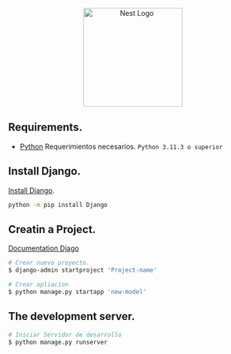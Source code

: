 <p align="center">
  <a href="https://www.djangoproject.com" target="blank"><img src="https://icon-library.com/images/django-icon/django-icon-0.jpg" width="200" alt="Nest Logo" /></a>
</p>

## Requirements.

* [Python](https://www.python.org) Requerimientos necesarios.
```Python 3.11.3 o superior```

## Install Django.
[Install Django](https://docs.djangoproject.com/en/4.2/topics/install/#installing-official-release).

```bash
python -m pip install Django
```

## Creatin a Project.
[Documentation Djago](https://docs.djangoproject.com/en/4.2/intro/tutorial01/)
```bash
# Crear nuevo proyecto.
$ django-admin startproject 'Project-name'

# Crear apliacion
$ python manage.py startapp 'new-model'
```
## The development server.

```bash
# Iniciar Servidor de desarrollo
$ python manage.py runserver
```